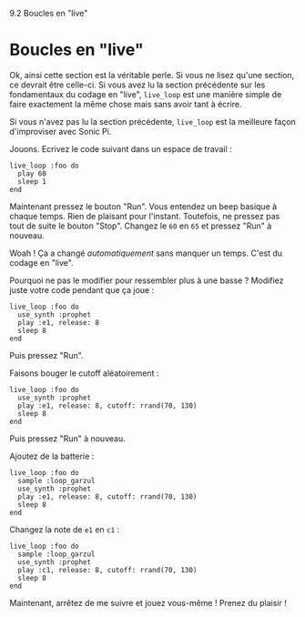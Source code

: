 9.2 Boucles en "live"

# Boucles en "live"

Ok, ainsi cette section est la véritable perle. Si vous ne lisez qu'une 
section, ce devrait être celle-ci. Si vous avez lu la section 
précédente sur les fondamentaux du codage en "live", `live_loop` est 
une manière simple de faire exactement la même chose mais sans avoir 
tant à écrire.

Si vous n'avez pas lu la section précédente, `live_loop` est la 
meilleure façon d'improviser avec Sonic Pi.

Jouons. Ecrivez le code suivant dans un espace de travail :

```
live_loop :foo do
  play 60
  sleep 1
end
```

Maintenant pressez le bouton "Run". Vous entendez un beep basique à 
chaque temps. Rien de plaisant pour l'instant. Toutefois, ne pressez 
pas tout de suite le bouton "Stop". Changez le `60` en `65` et pressez 
"Run" à nouveau.

Woah ! Ça a changé *automatiquement* sans manquer un temps. C'est du 
codage en "live".

Pourquoi ne pas le modifier pour ressembler plus à une basse ? Modifiez 
juste votre code pendant que ça joue :

```
live_loop :foo do
  use_synth :prophet
  play :e1, release: 8
  sleep 8
end
```

Puis pressez "Run".

Faisons bouger le cutoff aléatoirement :

```
live_loop :foo do
  use_synth :prophet
  play :e1, release: 8, cutoff: rrand(70, 130)
  sleep 8
end
```

Puis pressez "Run" à nouveau.

Ajoutez de la batterie :

```
live_loop :foo do
  sample :loop_garzul
  use_synth :prophet
  play :e1, release: 8, cutoff: rrand(70, 130)
  sleep 8
end
```

Changez la note de `e1` en `c1` :

```
live_loop :foo do
  sample :loop_garzul
  use_synth :prophet
  play :c1, release: 8, cutoff: rrand(70, 130)
  sleep 8
end
```

Maintenant, arrêtez de me suivre et jouez vous-même ! Prenez du plaisir !
